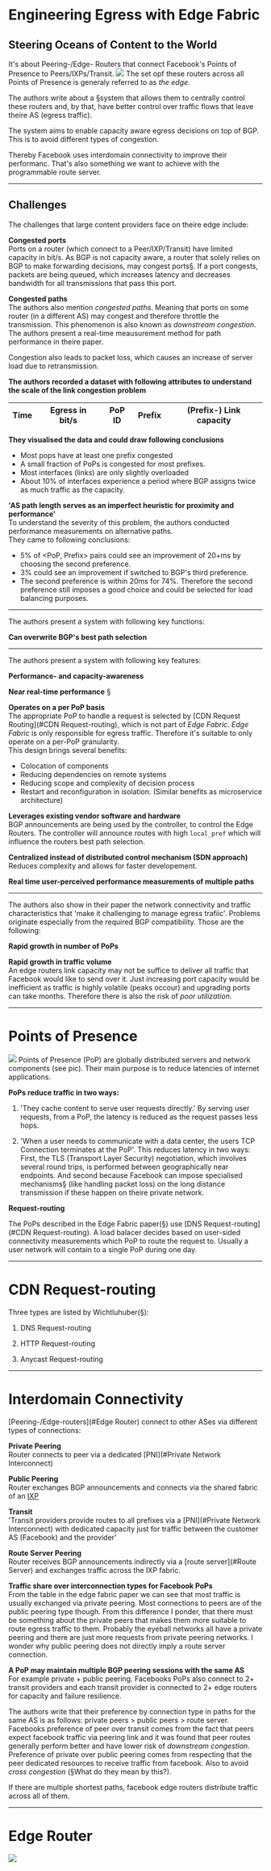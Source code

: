 Engineering Egress with Edge Fabric
===================================
## Steering Oceans of Content to the World

It's about Peering-/Edge- Routers that connect Facebook's Points of Presence to Peers/IXPs/Transit.
![](PoP.png)
The set opf these routers across all Points of Presence is generaly referred to as *the edge*.

The authors write about a §system that allows them to centrally control these routers and, by that, have better control over traffic flows that leave theire AS (egress traffic).

The system aims to enable capacity aware egress decisions on top of BGP. This is to avoid different types of congestion.

Thereby Facebook uses interdomain connectivity to improve their performanc. That's also something we want to achieve with the programmable route server.

---

Challenges
----------

The challenges that large content providers face on theire edge include:

**Congested ports**  
Ports on a router (which connect to a Peer/IXP/Transit) have limited capacity in bit/s. As BGP is not capacity aware, a router that solely relies on BGP to make forwarding decisions, may congest ports§. If a port congests, packets are being queued, which increases latency and decreases bandwidth for all transmissions that pass this port.

**Congested paths**  
The authors also mention *congested paths*. Meaning that ports on some router (in a different AS) may congest and therefore throttle the transmission. This phenomenon is also known as *downstream congestion*. The authors present a real-time meausurement method for path performance in theire paper.

Congestion also leads to packet loss, which causes an increase of server load due to retransmission.

**The authors recorded a dataset with following attributes to understand the scale of the link congestion problem**  

| Time | Egress in bit/s | PoP ID | Prefix | (Prefix-) Link capacity |
| ---- | --------------- | ------ | ------ | ----------------------- |

**They visualised the data and could draw following conclusions**
- Most pops have at least one prefix congested
- A small fraction of PoPs is congested for most prefixes.
- Most interfaces (links) are only slightly overloaded
- About 10% of interfaces experience a period where BGP assigns twice as much traffic as the capacity.

**'AS path length serves as an imperfect heuristic for proximity and performance'**  
To understand the severity of this problem, the authors conducted performance measurements on alternative paths.  
They came to following conclusions:
- 5% of <PoP, Prefix> pairs could see an improvement of 20+ms by choosing the second preference.
- 3% could see an improvement if switched to BGP's third preference.
- The second preference is within 20ms for 74%. Therefore the second preference still imposes a good choice and could be selected for load balancing purposes.

---

The authors present a system with following key functions:

**Can overwrite BGP's best path selection**  


---

The authors present a system with following key features:

**Performance- and capacity-awareness**  

**Near real-time performance** §

**Operates on a per PoP basis**  
The appropriate PoP to handle a request is selected by [CDN Request Routing](#CDN Request-routing), which is not part of *Edge Fabric*. *Edge Fabric* is only responsible for egress traffic. Therefore it's suitable to only operate on a per-PoP granularity.  
This design brings several benefits:
- Colocation of components
- Reducing dependencies on remote systems
- Reducing scope and complexity of decision process
- Restart and reconfiguration in isolation. (Similar benefits as microservice architecture)

**Leverages existing vendor software and hardware**  
BGP announcements are being used by the controller, to control the Edge Routers. The controller will announce routes with high ``local_pref`` which will influence the routers best path selection.

**Centralized instead of distributed control mechanism (SDN approach)**  
Reduces complexity and allows for faster developement.

**Real time user-perceived performance measurements of multiple paths**  

---

The authors also show in their paper the network connectivity and traffic characteristics that 'make it challenging to manage egress trafiic'. Problems originate especially from the required BGP compatibility. Those are the following:

**Rapid growth in number of PoPs**  

**Rapid growth in traffic volume**  
An edge routers link capacity may not be suffice to deliver all traffic that Facebook would like to send over it.
Just increasing port capacity would be inefficient as traffic is highly volatile (peaks occour) and upgrading ports can take months. Therefore there is also the risk of *poor utilization*.

---

Points of Presence
=================
![](PoP.png)
Points of Presence (PoP) are globally distributed servers and network components (see pic). Their main purpose is to reduce latencies of internet applications.

**PoPs reduce traffic in two ways:**  

1. 'They cache content to serve user requests directly.' By serving user requests, from a PoP, the latency is reduced as the request passes less hops.

2. 'When a user needs to communicate with a data center, the users TCP Connection terminates at the PoP'. This reduces latency in two ways: First, the TLS (Transport Layer Security) negotiation, which involves several round trips, is performed between geographically near endpoints. And second because Facebook can impose specialised mechanisms§ (like handling packet loss) on the long distance transmission if these happen on theire private network.

**Request-routing**  

The PoPs described in the Edge Fabric paper(§) use [DNS Request-routing](#CDN Request-routing). A load balacer decides based on user-sided connectivity measurements which PoP to route the request to. Usually a user network will contain to a single PoP during one day.


---

CDN Request-routing
===================

Three types are listed by Wichtluhuber(§):

1. DNS Request-routing

2. HTTP Request-routing

3. Anycast Request-routing

---

Interdomain Connectivity
========================

[Peering-/Edge-routers](#Edge Router) connect to other ASes via different types of connections:

**Private Peering**  
Router connects to peer via a dedicated [PNI](#Private Network Interconnect)

**Public Peering**  
Router exchanges BGP announcements and connects via the shared fabric of an [IXP](#IXP)

**Transit**  
'Transit providers provide routes to all prefixes via a [PNI](#Private Network Interconnect) with dedicated capacity just for traffic between the customer AS (Facebook) and the provider'

**Route Server Peering**  
Router receives BGP announcements indirectly via a [route server](#Route Server) and exchanges traffic across the IXP fabric.

**Traffic share over interconnection types for Facebook PoPs**  
From the table in the edge fabric paper we can see that most traffic is usually exchanged via private peering. Most connections to peers are of the public peering type though. From this difference I ponder, that there must be something about the private peers that makes them more suitable to route egress traffic to them. Probably the eyeball networks all have a private peering and there are just more requests from private peering networks. I wonder why public peering does not directly imply a route server connection.

**A PoP may maintain multiple BGP peering sessions with the same AS**  
For example private + public peering.
Facebooks PoPs also connect to 2+ transit providers and each transit provider is connected to 2+ edge routers for capacity and failure resilience.

The authors write that their preference by connection type in paths for the same AS is as follows: private peers > public peers > route
server.
Facebooks preference of peer over transit comes from the fact that peers expect facebook traffic via peering link and it was found that peer routes generally perform better and have lower risk of *downstream congestion*.
Preference of private over public peering comes from respecting that the peer dedicated resources to receive traffic from facebook. Also to avoid *cross congestion* (§What do they mean by this?).

If there are multiple shortest paths, facebook edge routers distribute traffic across all of them.

---

Edge Router
===========
![](EdgeRouter.png)
